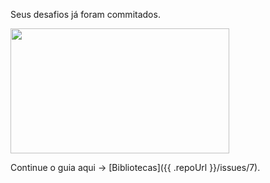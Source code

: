 Seus desafios já foram commitados.

<img src="https://i.giphy.com/media/s4VoCsFz8prlhSFCeS/giphy.webp" width="350" height="200" />

Continue o guia aqui -> [Bibliotecas]({{ .repoUrl }}/issues/7).
